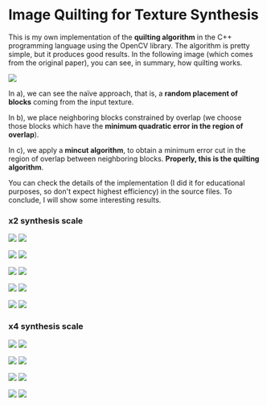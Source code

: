 # Image Quilting for Texture Synthesis

This is my own implementation of the **quilting algorithm** in the C++ programming language using the OpenCV library.  The algorithm is pretty simple, but it produces good results. In the following image (which comes from the original paper), you can see, in summary, how quilting works.

![](https://github.com/MichaelisTrofficus/quilting/blob/master/input/descarga.jpeg)

In a), we can see the naïve approach, that is, a **random placement of blocks** coming from the input texture.

 In b), we place neighboring blocks constrained by overlap (we choose those blocks which have the **minimum quadratic error in the region of overlap**).

 In c), we apply a **mincut algorithm**, to obtain a minimum error cut in the region of overlap between neighboring blocks. **Properly, this is the quilting algorithm**.

You can check the details of the implementation (I did it for educational purposes, so don't expect highest efficiency) in the source files. To conclude, I will show some interesting results.

### x2 synthesis scale

![](https://github.com/MichaelisTrofficus/quilting/blob/master/input/im2.png)  ![](https://github.com/MichaelisTrofficus/quilting/blob/master/output/im2.jpg)

![](https://github.com/MichaelisTrofficus/quilting/blob/master/input/im3.png)  ![](https://github.com/MichaelisTrofficus/quilting/blob/master/output/im3.jpg)

![](https://github.com/MichaelisTrofficus/quilting/blob/master/input/im4.png)  ![](https://github.com/MichaelisTrofficus/quilting/blob/master/output/im4.jpg)

![](https://github.com/MichaelisTrofficus/quilting/blob/master/input/im5.png)  ![](https://github.com/MichaelisTrofficus/quilting/blob/master/output/im5.jpg)

![](https://github.com/MichaelisTrofficus/quilting/blob/master/input/im6.png)  ![](https://github.com/MichaelisTrofficus/quilting/blob/master/output/im6.jpg)


### x4 synthesis scale

![](https://github.com/MichaelisTrofficus/quilting/blob/master/input/im7.png)  ![](https://github.com/MichaelisTrofficus/quilting/blob/master/output/im7.jpg)

![](https://github.com/MichaelisTrofficus/quilting/blob/master/input/im8.png)  ![](https://github.com/MichaelisTrofficus/quilting/blob/master/output/im8.jpg)

![](https://github.com/MichaelisTrofficus/quilting/blob/master/input/im9.png)  ![](https://github.com/MichaelisTrofficus/quilting/blob/master/output/im9.jpg)

![](https://github.com/MichaelisTrofficus/quilting/blob/master/input/im10.png)  ![](https://github.com/MichaelisTrofficus/quilting/blob/master/output/im10.jpg)


